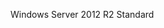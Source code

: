 <Token xmlns:xlink="http://www.w3.org/1999/xlink">Windows Server 2012 R2 Standard</Token>

<!--HONumber=Mar16_HO1-->


